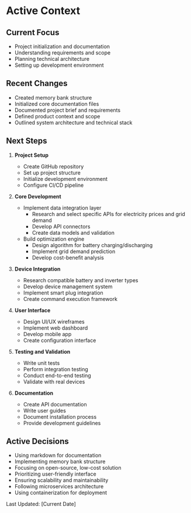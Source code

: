 # Active Context

## Current Focus
- Project initialization and documentation
- Understanding requirements and scope
- Planning technical architecture
- Setting up development environment

## Recent Changes
- Created memory bank structure
- Initialized core documentation files
- Documented project brief and requirements
- Defined product context and scope
- Outlined system architecture and technical stack

## Next Steps
1. **Project Setup**
   - Create GitHub repository
   - Set up project structure
   - Initialize development environment
   - Configure CI/CD pipeline

2. **Core Development**
   - Implement data integration layer
     - Research and select specific APIs for electricity prices and grid demand
     - Develop API connectors
     - Create data models and validation
   - Build optimization engine
     - Design algorithm for battery charging/discharging
     - Implement grid demand prediction
     - Develop cost-benefit analysis

3. **Device Integration**
   - Research compatible battery and inverter types
   - Develop device management system
   - Implement smart plug integration
   - Create command execution framework

4. **User Interface**
   - Design UI/UX wireframes
   - Implement web dashboard
   - Develop mobile app
   - Create configuration interface

5. **Testing and Validation**
   - Write unit tests
   - Perform integration testing
   - Conduct end-to-end testing
   - Validate with real devices

6. **Documentation**
   - Create API documentation
   - Write user guides
   - Document installation process
   - Provide development guidelines

## Active Decisions
- Using markdown for documentation
- Implementing memory bank structure
- Focusing on open-source, low-cost solution
- Prioritizing user-friendly interface
- Ensuring scalability and maintainability
- Following microservices architecture
- Using containerization for deployment

Last Updated: [Current Date]
